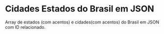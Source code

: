 # Cidades Estados do Brasil em JSON
Array de estados (com acentos) e cidades(com acentos) do Brasil em JSON com ID relacionado.
